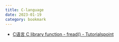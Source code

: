 ```yaml
---
title: C-language
date: 2023-01-19
category: bookmark
---
```


- [C语言 C library function - fread\(\) - Tutorialspoint](https://www.tutorialspoint.com/c_standard_library/c_function_fread.htm)
